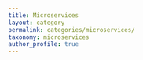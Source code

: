 ```yaml
---
title: Microservices
layout: category
permalink: categories/microservices/
taxonomy: microservices
author_profile: true
---
```

